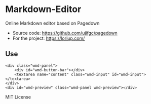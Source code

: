 #   Markdown-Editor

Online Markdown editor based on Pagedown 

*   Source code: https://github.com/ujifgc/pagedown
*   For the project: https://loriup.com/

## Use

```
<div class="wmd-panel">
    <div id="wmd-button-bar"></div>
    <textarea name="content" class="wmd-input" id="wmd-input"></textarea>
</div>
<div id="wmd-preview" class="wmd-panel wmd-preview"></div>
```

MIT License
